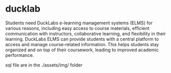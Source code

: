 # ducklab


Students need DuckLabs e-learning management systems (ELMS) for various reasons, including easy access to course materials, efficient communication with instructors, collaborative learning, and flexibility in their learning. DuckLabs ELMS can provide students with a central platform to access and manage course-related information. This helps students stay organized and on top of their coursework, leading to improved academic performance.

sql file are in the ./assets/img/ folder

